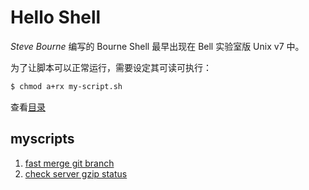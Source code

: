 # Hello Shell

*Steve Bourne* 编写的 Bourne Shell 最早出现在 Bell 实验室版 Unix v7 中。

为了让脚本可以正常运行，需要设定其可读可执行：

```sh
$ chmod a+rx my-script.sh
```

查看[目录](./src/SUMMARY.md)

## myscripts
1. [fast merge git branch](./myscripts/fast-merge)
1. [check server gzip status](./myscripts/check-gzip.sh)